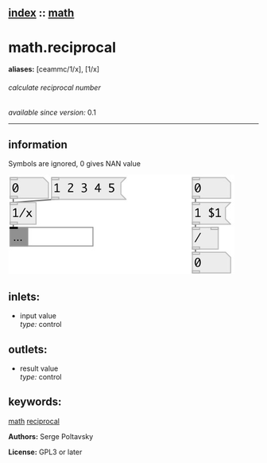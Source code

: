 [index](index.html) :: [math](category_math.html)
---

# math.reciprocal
**aliases:** [ceammc/1/x], [1/x]


###### calculate reciprocal number

*available since version:* 0.1

---


## information
Symbols are ignored, 0 gives NAN value


[![example](../examples/img/math.reciprocal.jpg)](../examples/pd/math.reciprocal.pd)









## inlets:

* input value<br>
_type:_ control



## outlets:

* result value<br>
_type:_ control



## keywords:

[math](keywords/math.html)
[reciprocal](keywords/reciprocal.html)






**Authors:** Serge Poltavsky




**License:** GPL3 or later





